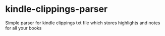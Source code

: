 # kindle-clippings-parser
Simple parser for kindle clippings txt file which stores highlights and notes for all your books
